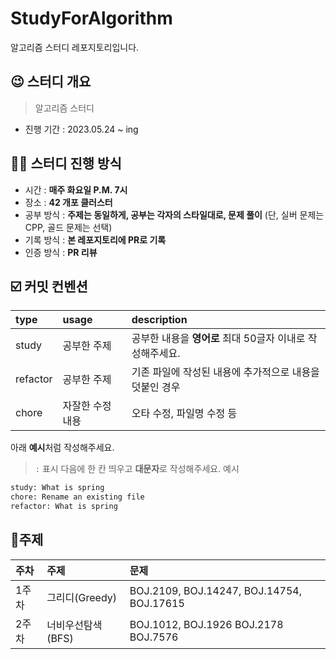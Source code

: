 # StudyForAlgorithm
알고리즘 스터디 레포지토리입니다.

## 😉 스터디 개요
> 알고리즘 스터디
* 진행 기간 : 2023.05.24 ~ ing
## 🙋‍♀️ 스터디 진행 방식

* 시간 : **매주 화요일 P.M. 7시** 
* 장소 : **42 개포 클러스터**
* 공부 방식 : **주제는 동일하게, 공부는 각자의 스타일대로, 문제 풀이** (단, 실버 문제는 CPP, 골드 문제는 선택)
* 기록 방식 : **본 레포지토리에 PR로 기록** 
* 인증 방식 : **PR 리뷰**

## ☑️ 커밋 컨벤션
|type|usage|description|
|:---|:---|:---|
|study| 공부한 주제 | 공부한 내용을 **영어로** 최대 50글자 이내로 작성해주세요.|
|refactor| 공부한 주제 | 기존 파일에 작성된 내용에 추가적으로 내용을 덧붙인 경우 |
|chore| 자잘한 수정 내용 | 오타 수정, 파일명 수정 등 |

아래 **예시**처럼 작성해주세요.
> `:` 표시 다음에 한 칸 띄우고 **대문자**로 작성해주세요.
예시
```` bash
study: What is spring
chore: Rename an existing file
refactor: What is spring
````

## 📑주제
|주차|주제|문제|
|:---|:---|:---|
|1주차|그리디(Greedy)|BOJ.2109, BOJ.14247, BOJ.14754, BOJ.17615|
|2주차|너비우선탐색(BFS)|BOJ.1012, BOJ.1926 BOJ.2178 BOJ.7576|